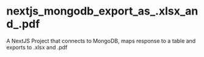 # nextjs_mongodb_export_as_.xlsx_and_.pdf
A NextJS Project that connects to MongoDB, maps response to a table and exports to .xlsx and .pdf
